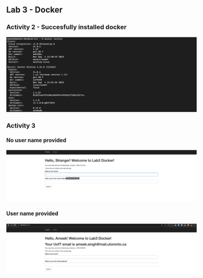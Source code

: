 ## Lab 3 - Docker


### Activity 2 - Succesfully installed docker
![Alt text](image-11.png)


### Activity 3
#### No user name provided
![Alt text](image-12.png)

#### User name provided
![Alt text](image-13.png)